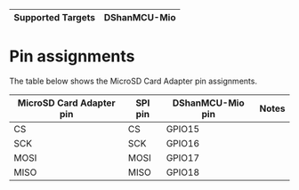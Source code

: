 | Supported Targets | DShanMCU-Mio |
| ----------------- | ------------ |

# Pin assignments

The table below shows the MicroSD Card Adapter pin assignments.

MicroSD Card Adapter pin | SPI pin | DShanMCU-Mio pin     |  Notes
-------------------------|---------|----------------------|-------------
 CS                      | CS      | GPIO15               |
 SCK                     | SCK     | GPIO16               |
 MOSI                    | MOSI    | GPIO17               |
 MISO                    | MISO    | GPIO18               |
